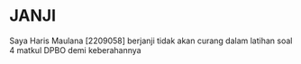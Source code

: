 # JANJI #
Saya Haris Maulana [2209058] berjanji tidak akan curang dalam latihan soal 4 matkul DPBO demi keberahannya
